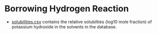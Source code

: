  # Borrowing Hydrogen Reaction

 * [solubilities.csv](solubilities.csv) contains the relative solubilties (log10 mole fraction) of potassium hydroxide in the solvents in the database.
 